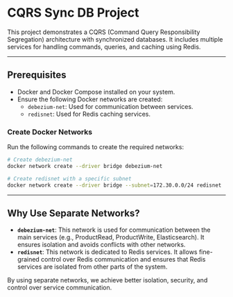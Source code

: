 # CQRS Sync DB Project

This project demonstrates a CQRS (Command Query Responsibility Segregation) architecture with synchronized databases. It includes multiple services for handling commands, queries, and caching using Redis.

---

## Prerequisites
- Docker and Docker Compose installed on your system.
- Ensure the following Docker networks are created:
  - `debezium-net`: Used for communication between services.
  - `redisnet`: Used for Redis caching services.

### Create Docker Networks
Run the following commands to create the required networks:
```bash
# Create debezium-net
docker network create --driver bridge debezium-net

# Create redisnet with a specific subnet
docker network create --driver bridge --subnet=172.30.0.0/24 redisnet
```
---

## Why Use Separate Networks?
- **`debezium-net`**: This network is used for communication between the main services (e.g., ProductRead, ProductWrite, Elasticsearch). It ensures isolation and avoids conflicts with other networks.
- **`redisnet`**: This network is dedicated to Redis services. It allows fine-grained control over Redis communication and ensures that Redis services are isolated from other parts of the system.

By using separate networks, we achieve better isolation, security, and control over service communication.

